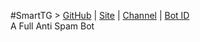 
#SmartTG > [GitHub](https://github.com/GrayHatP) | [Site](SmartTG.ir) |  [Channel](https://telegram.me/smarttg_ch) | [Bot ID](https;//telegram.me/smarttg)
</br>
A Full Anti Spam Bot



